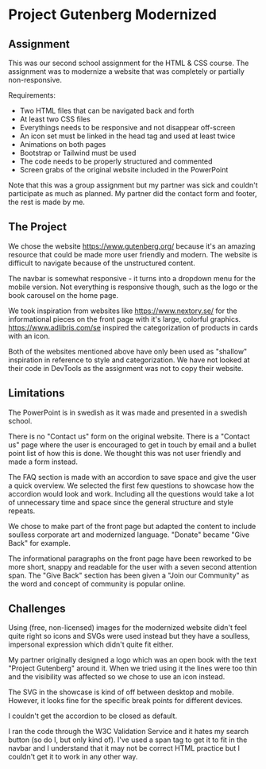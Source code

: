 # Project Gutenberg Modernized

## Assignment

This was our second school assignment for the HTML & CSS course. The assignment was to modernize a website that was completely or partially non-responsive. 

Requirements:
* Two HTML files that can be navigated back and forth
* At least two CSS files
* Everythings needs to be responsive and not disappear off-screen
* An icon set must be linked in the head tag and used at least twice
* Animations on both pages
* Bootstrap or Tailwind must be used
* The code needs to be properly structured and commented
* Screen grabs of the original website included in the PowerPoint

Note that this was a group assignment but my partner was sick and couldn't participate as much as planned. My partner did the contact form and footer, the rest is made by me.


## The Project

We chose the website https://www.gutenberg.org/ because it's an amazing resource that could be made more user friendly and modern. The website is difficult to navigate because of the unstructured content. 

The navbar is somewhat responsive - it turns into a dropdown menu for the mobile version. Not everything is responsive though, such as the logo or the book carousel on the home page. 

We took inspiration from websites like https://www.nextory.se/ for the informational pieces on the front page with it's large, colorful graphics. https://www.adlibris.com/se inspired the categorization of products in cards with an icon. 

Both of the websites mentioned above have only been used as "shallow" inspiration in reference to style and categorization. We have not looked at their code in DevTools as the assignment was not to copy their website.


## Limitations
The PowerPoint is in swedish as it was made and presented in a swedish school.

There is no "Contact us" form on the original website. There is a "Contact us" page where the user is encouraged to get in touch by email and a bullet point list of how this is done. We thought this was not user friendly and made a form instead.

The FAQ section is made with an accordion to save space and give the user a quick overview. We selected the first few questions to showcase how the accordion would look and work. Including all the questions would take a lot of unnecessary time and space since the general structure and style repeats.

We chose to make part of the front page but adapted the content to include soulless corporate art and modernized language. "Donate" became "Give Back" for example.

The informational paragraphs on the front page have been reworked to be more short, snappy and readable for the user with a seven second attention span. The "Give Back" section has been given a "Join our Community" as the word and concept of community is popular online.

## Challenges

Using (free, non-licensed) images for the modernized website didn't feel quite right so icons and SVGs were used instead but they have a soulless, impersonal expression which didn't quite fit either. 

My partner originally designed a logo which was an open book with the text "Project Gutenberg" around it. When we tried using it the lines were too thin and the visibility was affected so we chose to use an icon instead.

The SVG in the showcase is kind of off between desktop and mobile. However, it looks fine for the specific break points for different devices.

I couldn't get the accordion to be closed as default. 

I ran the code through the W3C Validation Service and it hates my search button (so do I, but only kind of). I've used a span tag to get it to fit in the navbar and I understand that it may not be correct HTML practice but I couldn't get it to work in any other way.





